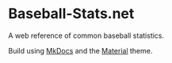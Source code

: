 # Baseball-Stats.net

A web reference of common baseball statistics.

Build using [MkDocs](http://www.mkdocs.org) and the [Material](http://squidfunk.github.io/mkdocs-material/) theme.
